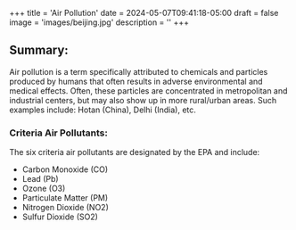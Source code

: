 +++
title = 'Air Pollution'
date = 2024-05-07T09:41:18-05:00
draft = false
image = 'images/beijing.jpg'
description = ''
+++

## Summary:
Air pollution is a term specifically attributed to chemicals and particles produced by humans that often results in adverse environmental and medical effects. Often, these particles are concentrated in metropolitan and industrial centers, but may also show up in more rural/urban areas. Such examples include: Hotan (China), Delhi (India), etc.

### Criteria Air Pollutants:
The six criteria air pollutants are designated by the EPA and include:
  - Carbon Monoxide (CO)
  - Lead (Pb)
  - Ozone (O3)
  - Particulate Matter (PM)
  - Nitrogen Dioxide (NO2)
  - Sulfur Dioxide (SO2)
